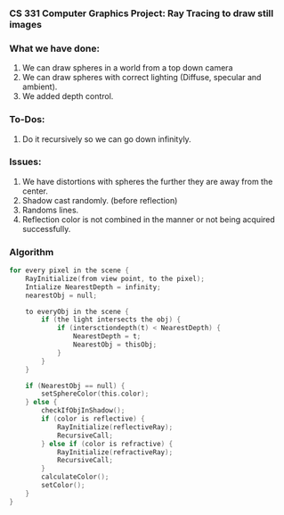 ### CS 331 Computer Graphics Project: Ray Tracing to draw still images

### What we have done:
1. We can draw spheres in a world from a top down camera
2. We can draw spheres with correct lighting (Diffuse, specular and ambient).
3. We added depth control.

### To-Dos:
1. Do it recursively so we can go down infinityly.

### Issues:
1. We have distortions with spheres the further they are away from the center.
2. Shadow cast randomly. (before reflection)
3. Randoms lines.
4. Reflection color is not combined in the manner or not being acquired successfully.

### Algorithm
```c
for every pixel in the scene {
    RayInitialize(from view point, to the pixel);
    Intialize NearestDepth = infinity;
    nearestObj = null;

    to everyObj in the scene {
        if (the light intersects the obj) {
            if (intersctiondepth(t) < NearestDepth) {
                NearestDepth = t;
                NearestObj = thisObj;
            }
        }
    }

    if (NearestObj == null) {
        setSphereColor(this.color);
    } else {
        checkIfObjInShadow();
        if (color is reflective) {
            RayInitialize(reflectiveRay);
            RecursiveCall;
        } else if (color is refractive) {
            RayInitialize(refractiveRay);
            RecursiveCall;
        }
        calculateColor();
        setColor();
    }
}
```
